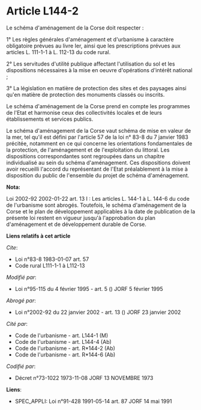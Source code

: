 # Article L144-2

Le schéma d'aménagement de la Corse doit respecter :

1° Les règles générales d'aménagement et d'urbanisme à caractère obligatoire prévues au livre Ier, ainsi que les
prescriptions prévues aux articles  L. 111-1-1 à L. 112-13 du code rural.

2° Les servitudes d'utilité publique affectant l'utilisation du sol et les dispositions nécessaires à la mise en oeuvre
d'opérations d'intérêt national ;

3° La législation en matière de protection des sites et des paysages ainsi qu'en matière de protection des monuments classés
ou inscrits.

Le schéma d'aménagement de la Corse prend en compte les programmes de l'Etat et harmonise ceux des collectivités locales et
de leurs établissements et services publics.

Le schéma d'aménagement de la Corse vaut schéma de mise en valeur de la mer, tel qu'il est défini par l'article 57 de la loi
n° 83-8 du 7 janvier 1983 précitée, notamment en ce qui concerne les orientations fondamentales de la protection, de
l'aménagement et de l'exploitation du littoral. Les dispositions correspondantes sont regroupées dans un chapitre
individualisé au sein du schéma d'aménagement. Ces dispositions doivent avoir recueilli l'accord du représentant de l'Etat
préalablement à la mise à disposition du public de l'ensemble du projet de schéma d'aménagement.

**Nota:**

Loi 2002-92 2002-01-22 art. 13 I : Les articles L. 144-1 à L. 144-6 du code de l'urbanisme sont abrogés. Toutefois, le schéma
d'aménagement de la Corse et le plan de développement applicables à la date de publication de la présente loi restent en
vigueur jusqu'à l'approbation du plan d'aménagement et de développement durable de Corse.

**Liens relatifs à cet article**

_Cite_:

  - Loi n°83-8 1983-01-07 art. 57
  - Code rural L111-1-1 à L112-13

_Modifié par_:

  - Loi n°95-115 du 4 février 1995 - art. 5 () JORF 5 février 1995

_Abrogé par_:

  - Loi n°2002-92 du 22 janvier 2002 - art. 13 () JORF 23 janvier 2002

_Cité par_:

  - Code de l'urbanisme - art. L144-1 (M)
  - Code de l'urbanisme - art. L144-4 (Ab)
  - Code de l'urbanisme - art. R*144-2 (Ab)
  - Code de l'urbanisme - art. R*144-6 (Ab)

_Codifié par_:

  - Décret n°73-1022 1973-11-08 JORF 13 NOVEMBRE 1973

**Liens**:

  - SPEC_APPLI: Loi n°91-428 1991-05-14 art. 87 JORF 14 mai 1991
